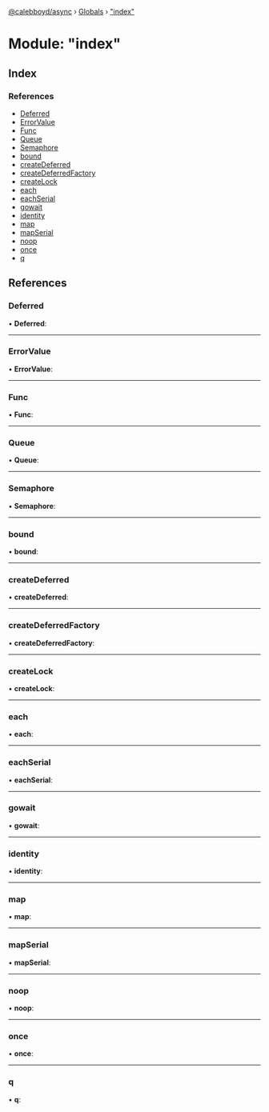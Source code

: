 [@calebboyd/async](../README.md) › [Globals](../globals.md) › ["index"](_index_.md)

# Module: "index"

## Index

### References

* [Deferred](_index_.md#deferred)
* [ErrorValue](_index_.md#errorvalue)
* [Func](_index_.md#func)
* [Queue](_index_.md#queue)
* [Semaphore](_index_.md#semaphore)
* [bound](_index_.md#bound)
* [createDeferred](_index_.md#createdeferred)
* [createDeferredFactory](_index_.md#createdeferredfactory)
* [createLock](_index_.md#createlock)
* [each](_index_.md#each)
* [eachSerial](_index_.md#eachserial)
* [gowait](_index_.md#gowait)
* [identity](_index_.md#identity)
* [map](_index_.md#map)
* [mapSerial](_index_.md#mapserial)
* [noop](_index_.md#noop)
* [once](_index_.md#once)
* [q](_index_.md#q)

## References

###  Deferred

• **Deferred**:

___

###  ErrorValue

• **ErrorValue**:

___

###  Func

• **Func**:

___

###  Queue

• **Queue**:

___

###  Semaphore

• **Semaphore**:

___

###  bound

• **bound**:

___

###  createDeferred

• **createDeferred**:

___

###  createDeferredFactory

• **createDeferredFactory**:

___

###  createLock

• **createLock**:

___

###  each

• **each**:

___

###  eachSerial

• **eachSerial**:

___

###  gowait

• **gowait**:

___

###  identity

• **identity**:

___

###  map

• **map**:

___

###  mapSerial

• **mapSerial**:

___

###  noop

• **noop**:

___

###  once

• **once**:

___

###  q

• **q**:
